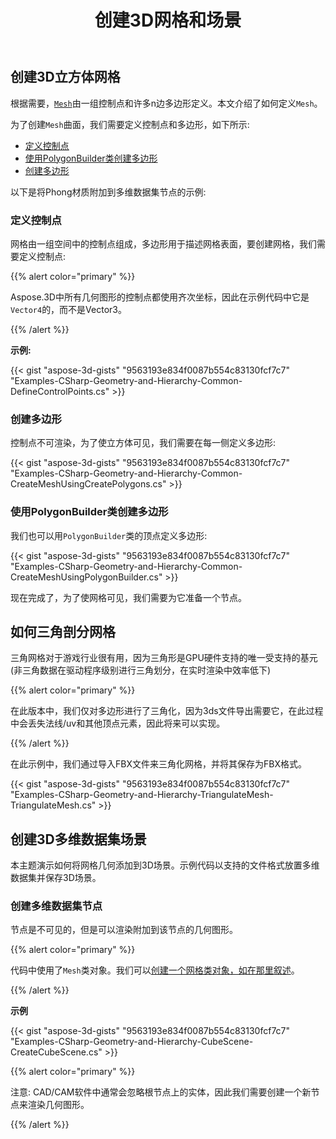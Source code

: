 ﻿---
title: 创建3D网格和场景
type: docs
weight: 10
url: /zh/net/create-3d-mesh-and-scene/
description: 网格由一组控制点和根据需要的许多n边多边形定义。本文介绍了如何定义网格。
---
## **创建3D立方体网格**
根据需要，[`Mesh`](https://reference.aspose.com/3d/net/aspose.threed.entities/mesh)由一组控制点和许多n边多边形定义。本文介绍了如何定义`Mesh`。

为了创建`Mesh`曲面，我们需要定义控制点和多边形，如下所示:

- [定义控制点](/3d/zh/net/create-3d-mesh-and-scene/)
- [使用PolygonBuilder类创建多边形](/3d/zh/net/create-3d-mesh-and-scene/)
- [创建多边形](/3d/zh/net/create-3d-mesh-and-scene/)

以下是将Phong材质附加到多维数据集节点的示例:
### **定义控制点**
网格由一组空间中的控制点组成，多边形用于描述网格表面，要创建网格，我们需要定义控制点:

{{% alert color="primary" %}}

Aspose.3D中所有几何图形的控制点都使用齐次坐标，因此在示例代码中它是`Vector4`的，而不是Vector3。

{{% /alert %}}

**示例:**

{{< gist "aspose-3d-gists" "9563193e834f0087b554c83130fcf7c7" "Examples-CSharp-Geometry-and-Hierarchy-Common-DefineControlPoints.cs" >}}


### **创建多边形**
控制点不可渲染，为了使立方体可见，我们需要在每一侧定义多边形:

{{< gist "aspose-3d-gists" "9563193e834f0087b554c83130fcf7c7" "Examples-CSharp-Geometry-and-Hierarchy-Common-CreateMeshUsingCreatePolygons.cs" >}}


### **使用PolygonBuilder类创建多边形**
我们也可以用`PolygonBuilder`类的顶点定义多边形:

{{< gist "aspose-3d-gists" "9563193e834f0087b554c83130fcf7c7" "Examples-CSharp-Geometry-and-Hierarchy-Common-CreateMeshUsingPolygonBuilder.cs" >}}

现在完成了，为了使网格可见，我们需要为它准备一个节点。
## **如何三角剖分网格**
三角网格对于游戏行业很有用，因为三角形是GPU硬件支持的唯一受支持的基元 (非三角数据在驱动程序级别进行三角划分，在实时渲染中效率低下)

{{% alert color="primary" %}}

在此版本中，我们仅对多边形进行了三角化，因为3ds文件导出需要它，在此过程中会丢失法线/uv和其他顶点元素，因此将来可以实现。

{{% /alert %}}

在此示例中，我们通过导入FBX文件来三角化网格，并将其保存为FBX格式。

{{< gist "aspose-3d-gists" "9563193e834f0087b554c83130fcf7c7" "Examples-CSharp-Geometry-and-Hierarchy-TriangulateMesh-TriangulateMesh.cs" >}}
## **创建3D多维数据集场景**
本主题演示如何将网格几何添加到3D场景。示例代码以支持的文件格式放置多维数据集并保存3D场景。
### **创建多维数据集节点**
节点是不可见的，但是可以渲染附加到该节点的几何图形。

{{% alert color="primary" %}}

代码中使用了`Mesh`类对象。我们可以[创建一个网格类对象，如在那里叙述](https://docs.aspose.com/3d/net/create-3d-mesh-and-scene/#create-a-3d-cube-mesh)。

{{% /alert %}}

**示例**

{{< gist "aspose-3d-gists" "9563193e834f0087b554c83130fcf7c7" "Examples-CSharp-Geometry-and-Hierarchy-CubeScene-CreateCubeScene.cs" >}}

{{% alert color="primary" %}}

注意: CAD/CAM软件中通常会忽略根节点上的实体，因此我们需要创建一个新节点来渲染几何图形。

{{% /alert %}}
